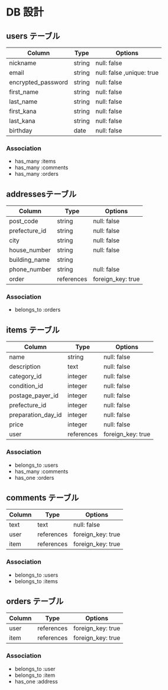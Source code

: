 # DB 設計

## users テーブル

| Column             | Type                | Options                   |
| ------------------ | ------------------- | ------------------------- |
| nickname           | string              | null: false               |
| email              | string              | null: false ,unique: true |
| encrypted_password | string              | null: false               |
| first_name         | string              | null: false               |
| last_name          | string              | null: false               |
| first_kana         | string              | null: false               |
| last_kana          | string              | null: false               |
| birthday           | date                | null: false               |

### Association

- has_many :items
- has_many :comments
- has_many :orders

## addressesテーブル

| Column             | Type                | Options                 |
| ------------------ | ------------------- | ----------------------- |
| post_code          | string              | null: false             |
| prefecture_id      | string              | null: false             |
| city               | string              | null: false             |
| house_number       | string              | null: false             |
| building_name      | string              |                         |
| phone_number       | string              | null: false             |
| order              | references          | foreign_key: true       |

### Association

- belongs_to :orders

## items テーブル

| Column             | Type                | Options                 |
| ------------------ | ------------------- | ----------------------- |
| name               | string              | null: false             |
| description        | text                | null: false             |
| category_id        | integer             | null: false             |
| condition_id       | integer             | null: false             |
| postage_payer_id   | integer             | null: false             |
| prefecture_id      | integer             | null: false             |
| preparation_day_id | integer             | null: false             |
| price              | integer             | null: false             |
| user               | references          | foreign_key: true       |

### Association

- belongs_to :users
- has_many   :comments
- has_one    :orders

## comments テーブル

| Column             | Type                | Options                 |
| ------------------ | ------------------- | ----------------------- |
| text               | text                | null: false             |
| user               | references          | foreign_key: true       |
| item               | references          | foreign_key: true       |

### Association

- belongs_to :users
- belongs_to :items

## orders テーブル

| Column             | Type                | Options                 |
| ------------------ | ------------------- | ----------------------- |
| user               | references          | foreign_key: true       |
| item               | references          | foreign_key: true       |

### Association

- belongs_to :user
- belongs_to :item
- has_one    :address